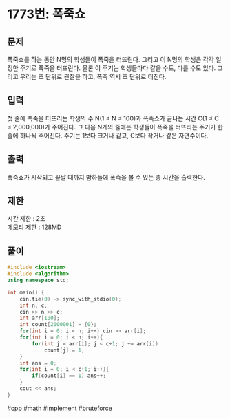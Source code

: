 # 1773번: 폭죽쇼

## 문제

폭죽쇼를 하는 동안 N명의 학생들이 폭죽을 터뜨린다. 그리고 이 N명의 학생은 각각 일정한 주기로 폭죽을 터뜨린다. 물론 이 주기는 학생들마다 같을 수도, 다를 수도 있다. 그리고 우리는 초 단위로 관찰을 하고, 폭죽 역시 초 단위로 터진다.

## 입력

첫 줄에 폭죽을 터뜨리는 학생의 수 N(1 ≤ N ≤ 100)과 폭죽쇼가 끝나는 시간 C(1 ≤ C ≤ 2,000,000)가 주어진다. 그 다음 N개의 줄에는 학생들이 폭죽을 터뜨리는 주기가 한 줄에 하나씩 주어진다. 주기는 1보다 크거나 같고, C보다 작거나 같은 자연수이다.

## 출력

폭죽쇼가 시작되고 끝날 때까지 밤하늘에 폭죽을 볼 수 있는 총 시간을 출력한다.

## 제한

시간 제한 : 2초 <br>
메모리 제한 : 128MD

## 풀이

```c++
#include <iostream>
#include <algorithm>
using namespace std;

int main() {
    cin.tie(0) -> sync_with_stdio(0);
    int n, c;
    cin >> n >> c;
    int arr[100];
    int count[2000001] = {0};
    for(int i = 0; i < n; i++) cin >> arr[i];
    for(int i = 0; i < n; i++){
        for(int j = arr[i]; j < c+1; j += arr[i])
            count[j] = 1;
    }
    int ans = 0;
    for(int i = 0; i < c+1; i++){
        if(count[i] == 1) ans++;
    }
    cout << ans;
}
```

#cpp #math #implement #bruteforce

